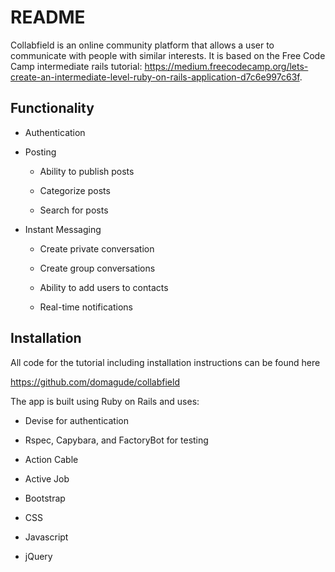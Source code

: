 # README

Collabfield is an online community platform that allows a user to communicate with people with similar interests. It is based on the Free Code Camp intermediate rails tutorial: https://medium.freecodecamp.org/lets-create-an-intermediate-level-ruby-on-rails-application-d7c6e997c63f.

## Functionality

* Authentication

* Posting

  - Ability to publish posts

  - Categorize posts

  - Search for posts

* Instant Messaging

  - Create private conversation

  - Create group conversations

  - Ability to add users to contacts

  - Real-time notifications

## Installation

All code for the tutorial including installation instructions can be found here

https://github.com/domagude/collabfield

The app is built using Ruby on Rails and uses:

* Devise for authentication

* Rspec, Capybara, and FactoryBot for testing

* Action Cable

* Active Job

* Bootstrap

* CSS

* Javascript

* jQuery
